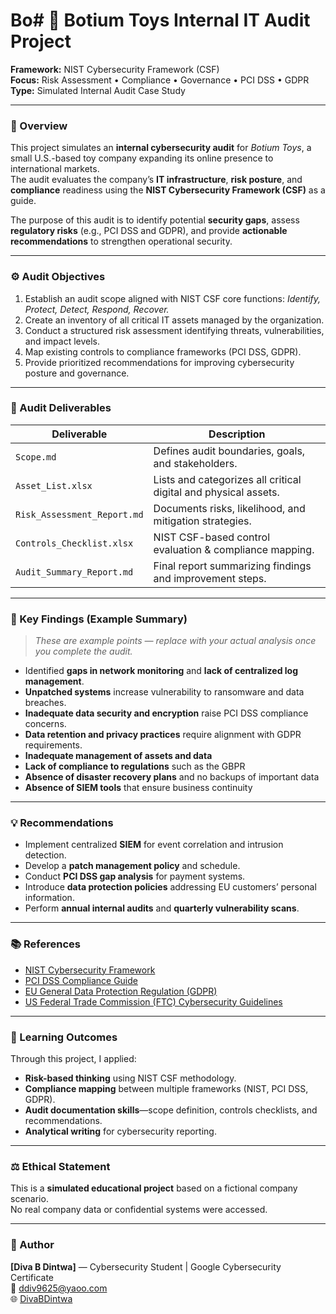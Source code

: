 # Bo# 🧩 Botium Toys Internal IT Audit Project
**Framework:** NIST Cybersecurity Framework (CSF)  
**Focus:** Risk Assessment • Compliance • Governance • PCI DSS • GDPR  
**Type:** Simulated Internal Audit Case Study  

---

### 📘 Overview
This project simulates an **internal cybersecurity audit** for *Botium Toys*, a small U.S.-based toy company expanding its online presence to international markets.  
The audit evaluates the company’s **IT infrastructure**, **risk posture**, and **compliance** readiness using the **NIST Cybersecurity Framework (CSF)** as a guide.

The purpose of this audit is to identify potential **security gaps**, assess **regulatory risks** (e.g., PCI DSS and GDPR), and provide **actionable recommendations** to strengthen operational security.

---

### ⚙️ Audit Objectives
1. Establish an audit scope aligned with NIST CSF core functions: *Identify, Protect, Detect, Respond, Recover.*  
2. Create an inventory of all critical IT assets managed by the organization.  
3. Conduct a structured risk assessment identifying threats, vulnerabilities, and impact levels.  
4. Map existing controls to compliance frameworks (PCI DSS, GDPR).  
5. Provide prioritized recommendations for improving cybersecurity posture and governance.

---

### 🧠 Audit Deliverables
| Deliverable | Description |
|--------------|--------------|
| `Scope.md` | Defines audit boundaries, goals, and stakeholders. |
| `Asset_List.xlsx` | Lists and categorizes all critical digital and physical assets. |
| `Risk_Assessment_Report.md` | Documents risks, likelihood, and mitigation strategies. |
| `Controls_Checklist.xlsx` | NIST CSF-based control evaluation & compliance mapping. |
| `Audit_Summary_Report.md` | Final report summarizing findings and improvement steps. |

---

### 🧩 Key Findings (Example Summary)
> *These are example points — replace with your actual analysis once you complete the audit.*

- Identified **gaps in network monitoring** and **lack of centralized log management**.  
- **Unpatched systems** increase vulnerability to ransomware and data breaches.  
- **Inadequate data security and encryption** raise PCI DSS compliance concerns.  
- **Data retention and privacy practices** require alignment with GDPR requirements.
- **Inadequate management of assets and data**
- **Lack of compliance to regulations** such as the GBPR
- **Absence of disaster recovery plans** and no backups of important data
- **Absence of SIEM tools** that ensure business continuity

---

### 💡 Recommendations
- Implement centralized **SIEM** for event correlation and intrusion detection.  
- Develop a **patch management policy** and schedule.  
- Conduct **PCI DSS gap analysis** for payment systems.  
- Introduce **data protection policies** addressing EU customers’ personal information.  
- Perform **annual internal audits** and **quarterly vulnerability scans**.  

---

### 📚 References
- [NIST Cybersecurity Framework](https://www.nist.gov/cyberframework)  
- [PCI DSS Compliance Guide](https://www.pcisecuritystandards.org/)  
- [EU General Data Protection Regulation (GDPR)](https://gdpr.eu/)  
- [US Federal Trade Commission (FTC) Cybersecurity Guidelines](https://www.ftc.gov/business-guidance/resources/start-security-guide-business)

---

### 🧬 Learning Outcomes
Through this project, I applied:
- **Risk-based thinking** using NIST CSF methodology.  
- **Compliance mapping** between multiple frameworks (NIST, PCI DSS, GDPR).  
- **Audit documentation skills**—scope definition, controls checklists, and recommendations.  
- **Analytical writing** for cybersecurity reporting.  

---

### ⚖️ Ethical Statement
This is a **simulated educational project** based on a fictional company scenario.  
No real company data or confidential systems were accessed.

---

### 🧠 Author
**[Diva B Dintwa]** — Cybersecurity Student | Google Cybersecurity Certificate  
📧 [ddiv9625@yaoo.com](mailto:ddiv9625@yahoo.com)  
🌐 [DivaBDintwa](https://github.com/DivaBDintwa)  
